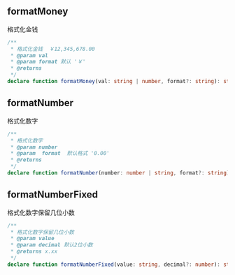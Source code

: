 ## formatMoney

格式化金钱

```ts
/**
 * 格式化金钱  ￥12,345,678.00
 * @param val
 * @param format 默认 '￥'
 * @returns
 */
declare function formatMoney(val: string | number, format?: string): string
```

## formatNumber

格式化数字

```ts
/**
 * 格式化数字
 * @param number
 * @param  format  默认格式 '0.00'
 * @returns
 */
declare function formatNumber(number: number | string, format?: string): string
```

## formatNumberFixed

格式化数字保留几位小数

```ts
/**
 * 格式化数字保留几位小数
 * @param value
 * @param decimal 默认2位小数
 * @returns x.xx
 */
declare function formatNumberFixed(value: string, decimal?: number): string
```
